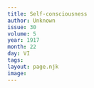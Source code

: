 ```yaml
---
title: Self-consciousness
author: Unknown
issue: 30
volume: 5
year: 1917
month: 22
day: VI
tags:
layout: page.njk
image:
---
```



